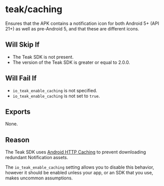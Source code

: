 # teak/caching
Ensures that the APK contains a notification icon for both Android 5+ (API 21+) as well as pre-Android 5, and that these are different icons.

## Will Skip If
* The Teak SDK is not present.
* The version of the Teak SDK is greater or equal to 2.0.0.

## Will Fail If
* `io_teak_enable_caching` is not specified.
* `io_teak_enable_caching` is not set to `true`.

## Exports
None.

## Reason
The Teak SDK uses [Android HTTP Caching](https://developer.android.com/training/efficient-downloads/redundant_redundant#ResponseCache) to prevent downloading redundant Notification assets.

The `io_teak_enable_caching` setting allows you to disable this behavior, however it should be enabled unless your app, or an SDK that you use, makes uncommon assumptions.
